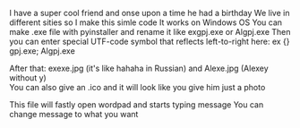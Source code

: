 I have a super cool friend and onse upon a time he had a birthday
We live in different sities so I make this simle code
It works on Windows OS
You can make .exe file with pyinstaller and rename it like exgpj.exe or Algpj.exe
Then you can enter special UTF-code symbol that reflects left-to-right
here: ex {} gpj.exe; Algpj.exe
         
After that: exexe.jpg (it's like hahaha in Russian) and Alexe.jpg (Alexey without y)    
You can also give an .ico and it will look like you give him just a photo

This file will fastly open wordpad and starts typing message
You can change message to what you want

